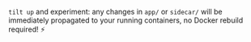 `tilt up` and experiment: any changes in `app/` or `sidecar/` will be immediately propagated to your running containers, no Docker rebuild required! ⚡️
